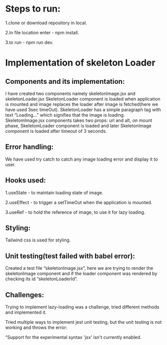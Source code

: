 
# Steps to run:
1.clone or download repository in local.

2.In file location enter - npm install.

3.to run - npm run dev.


# Implementation of skeleton Loader

## Components and its implementation:
I have created two components namely skeletonImage.jsx and skeletonLoader.jsx
SkeletonLoader component is loaded when application is mounted and image replaces the loader after image is fetched(here we have used 3sec timeOut). SkeletonLoader has a simple paragraph tag with text “Loading...” which signifies that the image is loading.
SkeletomImage.jsx components takes two props: url and alt, on mount phase, SkeletomLoader component is loaded and later SkeletonImage component is loaded after timeout of 3 seconds.

## Error handling:
We have used try catch to catch any image loading error and display it to user.

## Hooks used:
1.useState - to maintain loading state of image.

2.useEffect - to trigger a setTimeOut when the application is mounted.

3.useRef - to hold the reference of image, to use it for lazy loading.

## Styling:
Tailwind css is used for styling.

## Unit testing(test failed with babel error):
Created a test file “skeletonImage.jsx”, here we are trying to render the skeletonImage component and if the loader component was rendered by checking its id “skeletonLoaderId”.

## Challenges:
Trying to implement lazy-loading was a challenge, tried different methods and implemented it.

Tried multiple ways to implement jest unit testing, but the unit testing is not working and throws the error:

“Support for the experimental syntax 'jsx' isn't currently enabled.
